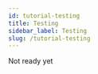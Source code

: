 ```yaml
---
id: tutorial-testing
title: Testing
sidebar_label: Testing
slug: /tutorial-testing
---
```


Not ready yet
